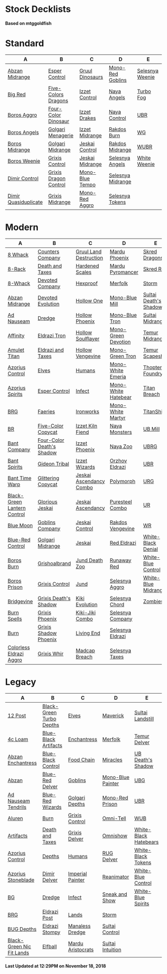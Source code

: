 # Stock Decklists
#### Based on mtggoldfish


# Standard

|                                     A                                      |                                      B                                       |                                C                                 |                                  D                                   |                                E                                 |
|----------------------------------------------------------------------------|------------------------------------------------------------------------------|------------------------------------------------------------------|----------------------------------------------------------------------|------------------------------------------------------------------|
|[Abzan Midrange](./mtggoldfish/Standard/decks/Abzan_Midrange.md)            |[Esper Control](./mtggoldfish/Standard/decks/Esper_Control.md)                |[Gruul Dinosaurs](./mtggoldfish/Standard/decks/Gruul_Dinosaurs.md)|[Mono-Red Goblins](./mtggoldfish/Standard/decks/Mono-Red_Goblins.md)  |[Selesnya Weenie](./mtggoldfish/Standard/decks/Selesnya_Weenie.md)|
|[Big Red](./mtggoldfish/Standard/decks/Big_Red.md)                          |[Five-Colors Dragons](./mtggoldfish/Standard/decks/Five-Colors_Dragons.md)    |[Izzet Control](./mtggoldfish/Standard/decks/Izzet_Control.md)    |[Naya Angels](./mtggoldfish/Standard/decks/Naya_Angels.md)            |[Turbo Fog](./mtggoldfish/Standard/decks/Turbo_Fog.md)            |
|[Boros Aggro](./mtggoldfish/Standard/decks/Boros_Aggro.md)                  |[Four-Color Dinosaur](./mtggoldfish/Standard/decks/Four-Color_Dinosaur.md)    |[Izzet Drakes](./mtggoldfish/Standard/decks/Izzet_Drakes.md)      |[Naya Control](./mtggoldfish/Standard/decks/Naya_Control.md)          |[UBR](./mtggoldfish/Standard/decks/UBR.md)                        |
|[Boros Angels](./mtggoldfish/Standard/decks/Boros_Angels.md)                |[Golgari Menagerie](./mtggoldfish/Standard/decks/Golgari_Menagerie.md)        |[Izzet Midrange](./mtggoldfish/Standard/decks/Izzet_Midrange.md)  |[Rakdos Burn](./mtggoldfish/Standard/decks/Rakdos_Burn.md)            |[WG](./mtggoldfish/Standard/decks/WG.md)                          |
|[Boros Midrange](./mtggoldfish/Standard/decks/Boros_Midrange.md)            |[Golgari Midrange](./mtggoldfish/Standard/decks/Golgari_Midrange.md)          |[Jeskai Control](./mtggoldfish/Standard/decks/Jeskai_Control.md)  |[Rakdos Midrange](./mtggoldfish/Standard/decks/Rakdos_Midrange.md)    |[WUBR](./mtggoldfish/Standard/decks/WUBR.md)                      |
|[Boros Weenie](./mtggoldfish/Standard/decks/Boros_Weenie.md)                |[Grixis Control](./mtggoldfish/Standard/decks/Grixis_Control.md)              |[Jeskai Midrange](./mtggoldfish/Standard/decks/Jeskai_Midrange.md)|[Selesnya Angels](./mtggoldfish/Standard/decks/Selesnya_Angels.md)    |[White Weenie](./mtggoldfish/Standard/decks/White_Weenie.md)      |
|[Dimir Control](./mtggoldfish/Standard/decks/Dimir_Control.md)              |[Grixis Dragon Control](./mtggoldfish/Standard/decks/Grixis_Dragon_Control.md)|[Mono-Blue Tempo](./mtggoldfish/Standard/decks/Mono-Blue_Tempo.md)|[Selesnya Midrange](./mtggoldfish/Standard/decks/Selesnya_Midrange.md)|                                                                  |
|[Dimir Quasiduplicate](./mtggoldfish/Standard/decks/Dimir_Quasiduplicate.md)|[Grixis Midrange](./mtggoldfish/Standard/decks/Grixis_Midrange.md)            |[Mono-Red Aggro](./mtggoldfish/Standard/decks/Mono-Red_Aggro.md)  |[Selesnya Tokens](./mtggoldfish/Standard/decks/Selesnya_Tokens.md)    |                                                                  |


# Modern

|                                           A                                            |                                         B                                          |                                       C                                        |                                   D                                    |                                     E                                      |
|----------------------------------------------------------------------------------------|------------------------------------------------------------------------------------|--------------------------------------------------------------------------------|------------------------------------------------------------------------|----------------------------------------------------------------------------|
|[8 Whack](./mtggoldfish/Modern/decks/8_Whack.md)                                        |[Counters Company](./mtggoldfish/Modern/decks/Counters_Company.md)                  |[Gruul Land Destruction](./mtggoldfish/Modern/decks/Gruul_Land_Destruction.md)  |[Mardu Phoenix](./mtggoldfish/Modern/decks/Mardu_Phoenix.md)            |[Skred Dragons](./mtggoldfish/Modern/decks/Skred_Dragons.md)                |
|[8-Rack](./mtggoldfish/Modern/decks/8-Rack.md)                                          |[Death and Taxes](./mtggoldfish/Modern/decks/Death_and_Taxes.md)                    |[Hardened Scales](./mtggoldfish/Modern/decks/Hardened_Scales.md)                |[Mardu Pyromancer](./mtggoldfish/Modern/decks/Mardu_Pyromancer.md)      |[Skred Red](./mtggoldfish/Modern/decks/Skred_Red.md)                        |
|[8-Whack](./mtggoldfish/Modern/decks/8-Whack.md)                                        |[Devoted Company](./mtggoldfish/Modern/decks/Devoted_Company.md)                    |[Hexproof](./mtggoldfish/Modern/decks/Hexproof.md)                              |[Merfolk](./mtggoldfish/Modern/decks/Merfolk.md)                        |[Storm](./mtggoldfish/Modern/decks/Storm.md)                                |
|[Abzan Midrange](./mtggoldfish/Modern/decks/Abzan_Midrange.md)                          |[Devoted Evolution](./mtggoldfish/Modern/decks/Devoted_Evolution.md)                |[Hollow One](./mtggoldfish/Modern/decks/Hollow_One.md)                          |[Mono-Blue Mill](./mtggoldfish/Modern/decks/Mono-Blue_Mill.md)          |[Sultai Death's Shadow](./mtggoldfish/Modern/decks/Sultai_Death's_Shadow.md)|
|[Ad Nauseam](./mtggoldfish/Modern/decks/Ad_Nauseam.md)                                  |[Dredge](./mtggoldfish/Modern/decks/Dredge.md)                                      |[Hollow Phoenix](./mtggoldfish/Modern/decks/Hollow_Phoenix.md)                  |[Mono-Blue Tron](./mtggoldfish/Modern/decks/Mono-Blue_Tron.md)          |[Sultai Midrange](./mtggoldfish/Modern/decks/Sultai_Midrange.md)            |
|[Affinity](./mtggoldfish/Modern/decks/Affinity.md)                                      |[Eldrazi Tron](./mtggoldfish/Modern/decks/Eldrazi_Tron.md)                          |[Hollow Soulflayer](./mtggoldfish/Modern/decks/Hollow_Soulflayer.md)            |[Mono-Green Devotion](./mtggoldfish/Modern/decks/Mono-Green_Devotion.md)|[Temur Midrange](./mtggoldfish/Modern/decks/Temur_Midrange.md)              |
|[Amulet Titan](./mtggoldfish/Modern/decks/Amulet_Titan.md)                              |[Eldrazi and Taxes](./mtggoldfish/Modern/decks/Eldrazi_and_Taxes.md)                |[Hollow Vengevine](./mtggoldfish/Modern/decks/Hollow_Vengevine.md)              |[Mono-Green Tron](./mtggoldfish/Modern/decks/Mono-Green_Tron.md)        |[Temur Scapeshift](./mtggoldfish/Modern/decks/Temur_Scapeshift.md)          |
|[Azorius Control](./mtggoldfish/Modern/decks/Azorius_Control.md)                        |[Elves](./mtggoldfish/Modern/decks/Elves.md)                                        |[Humans](./mtggoldfish/Modern/decks/Humans.md)                                  |[Mono-White Emeria](./mtggoldfish/Modern/decks/Mono-White_Emeria.md)    |[Thopter Foundry](./mtggoldfish/Modern/decks/Thopter_Foundry.md)            |
|[Azorius Spirits](./mtggoldfish/Modern/decks/Azorius_Spirits.md)                        |[Esper Control](./mtggoldfish/Modern/decks/Esper_Control.md)                        |[Infect](./mtggoldfish/Modern/decks/Infect.md)                                  |[Mono-White Hatebear](./mtggoldfish/Modern/decks/Mono-White_Hatebear.md)|[Titan Breach](./mtggoldfish/Modern/decks/Titan_Breach.md)                  |
|[BRG](./mtggoldfish/Modern/decks/BRG.md)                                                |[Faeries](./mtggoldfish/Modern/decks/Faeries.md)                                    |[Ironworks](./mtggoldfish/Modern/decks/Ironworks.md)                            |[Mono-White Martyr](./mtggoldfish/Modern/decks/Mono-White_Martyr.md)    |[TitanShift](./mtggoldfish/Modern/decks/TitanShift.md)                      |
|[BR](./mtggoldfish/Modern/decks/BR.md)                                                  |[Five-Color Copycat](./mtggoldfish/Modern/decks/Five-Color_Copycat.md)              |[Izzet Kiln Fiend](./mtggoldfish/Modern/decks/Izzet_Kiln_Fiend.md)              |[Naya Monsters](./mtggoldfish/Modern/decks/Naya_Monsters.md)            |[UB Mill](./mtggoldfish/Modern/decks/UB_Mill.md)                            |
|[Bant Company](./mtggoldfish/Modern/decks/Bant_Company.md)                              |[Four-Color Death's Shadow](./mtggoldfish/Modern/decks/Four-Color_Death's_Shadow.md)|[Izzet Phoenix](./mtggoldfish/Modern/decks/Izzet_Phoenix.md)                    |[Naya Zoo](./mtggoldfish/Modern/decks/Naya_Zoo.md)                      |[UBRG](./mtggoldfish/Modern/decks/UBRG.md)                                  |
|[Bant Spirits](./mtggoldfish/Modern/decks/Bant_Spirits.md)                              |[Gideon Tribal](./mtggoldfish/Modern/decks/Gideon_Tribal.md)                        |[Izzet Wizards](./mtggoldfish/Modern/decks/Izzet_Wizards.md)                    |[Orzhov Eldrazi](./mtggoldfish/Modern/decks/Orzhov_Eldrazi.md)          |[UBR](./mtggoldfish/Modern/decks/UBR.md)                                    |
|[Bant Time Warp](./mtggoldfish/Modern/decks/Bant_Time_Warp.md)                          |[Glittering Copycat](./mtggoldfish/Modern/decks/Glittering_Copycat.md)              |[Jeskai Ascendancy Combo](./mtggoldfish/Modern/decks/Jeskai_Ascendancy_Combo.md)|[Polymorph](./mtggoldfish/Modern/decks/Polymorph.md)                    |[URG](./mtggoldfish/Modern/decks/URG.md)                                    |
|[Black-Green Lantern Control](./mtggoldfish/Modern/decks/Black-Green_Lantern_Control.md)|[Glorious Jeskai](./mtggoldfish/Modern/decks/Glorious_Jeskai.md)                    |[Jeskai Ascendancy](./mtggoldfish/Modern/decks/Jeskai_Ascendancy.md)            |[Puresteel Combo](./mtggoldfish/Modern/decks/Puresteel_Combo.md)        |[UR](./mtggoldfish/Modern/decks/UR.md)                                      |
|[Blue Moon](./mtggoldfish/Modern/decks/Blue_Moon.md)                                    |[Goblins Company](./mtggoldfish/Modern/decks/Goblins_Company.md)                    |[Jeskai Control](./mtggoldfish/Modern/decks/Jeskai_Control.md)                  |[Rakdos Vengevine](./mtggoldfish/Modern/decks/Rakdos_Vengevine.md)      |[WR](./mtggoldfish/Modern/decks/WR.md)                                      |
|[Blue-Red Control](./mtggoldfish/Modern/decks/Blue-Red_Control.md)                      |[Golgari Midrange](./mtggoldfish/Modern/decks/Golgari_Midrange.md)                  |[Jeskai](./mtggoldfish/Modern/decks/Jeskai.md)                                  |[Red Eldrazi](./mtggoldfish/Modern/decks/Red_Eldrazi.md)                |[White-Black Denial](./mtggoldfish/Modern/decks/White-Black_Denial.md)      |
|[Boros Burn](./mtggoldfish/Modern/decks/Boros_Burn.md)                                  |[Grishoalbrand](./mtggoldfish/Modern/decks/Grishoalbrand.md)                        |[Jund Death Zoo](./mtggoldfish/Modern/decks/Jund_Death_Zoo.md)                  |[Runaway Red](./mtggoldfish/Modern/decks/Runaway_Red.md)                |[White-Blue Control](./mtggoldfish/Modern/decks/White-Blue_Control.md)      |
|[Boros Prison](./mtggoldfish/Modern/decks/Boros_Prison.md)                              |[Grixis Control](./mtggoldfish/Modern/decks/Grixis_Control.md)                      |[Jund](./mtggoldfish/Modern/decks/Jund.md)                                      |[Selesnya Aggro](./mtggoldfish/Modern/decks/Selesnya_Aggro.md)          |[White-Blue Midrange](./mtggoldfish/Modern/decks/White-Blue_Midrange.md)    |
|[Bridgevine](./mtggoldfish/Modern/decks/Bridgevine.md)                                  |[Grixis Death's Shadow](./mtggoldfish/Modern/decks/Grixis_Death's_Shadow.md)        |[Kiki Evolution](./mtggoldfish/Modern/decks/Kiki_Evolution.md)                  |[Selesnya Chord](./mtggoldfish/Modern/decks/Selesnya_Chord.md)          |[Zombies](./mtggoldfish/Modern/decks/Zombies.md)                            |
|[Burn Spells](./mtggoldfish/Modern/decks/Burn_Spells.md)                                |[Grixis Phoenix](./mtggoldfish/Modern/decks/Grixis_Phoenix.md)                      |[Kiki-Jiki Combo](./mtggoldfish/Modern/decks/Kiki-Jiki_Combo.md)                |[Selesnya Company](./mtggoldfish/Modern/decks/Selesnya_Company.md)      |                                                                            |
|[Burn](./mtggoldfish/Modern/decks/Burn.md)                                              |[Grixis Shadow Phoenix](./mtggoldfish/Modern/decks/Grixis_Shadow_Phoenix.md)        |[Living End](./mtggoldfish/Modern/decks/Living_End.md)                          |[Selesnya Eldrazi](./mtggoldfish/Modern/decks/Selesnya_Eldrazi.md)      |                                                                            |
|[Colorless Eldrazi Aggro](./mtggoldfish/Modern/decks/Colorless_Eldrazi_Aggro.md)        |[Grixis Whir](./mtggoldfish/Modern/decks/Grixis_Whir.md)                            |[Madcap Breach](./mtggoldfish/Modern/decks/Madcap_Breach.md)                    |[Selesnya Taxes](./mtggoldfish/Modern/decks/Selesnya_Taxes.md)          |                                                                            |


# Legacy

|                                         A                                          |                                        B                                         |                                 C                                  |                                 D                                  |                                     E                                      |
|------------------------------------------------------------------------------------|----------------------------------------------------------------------------------|--------------------------------------------------------------------|--------------------------------------------------------------------|----------------------------------------------------------------------------|
|[12 Post](./mtggoldfish/Legacy/decks/12_Post.md)                                    |[Black-Green Turbo Depths](./mtggoldfish/Legacy/decks/Black-Green_Turbo_Depths.md)|[Elves](./mtggoldfish/Legacy/decks/Elves.md)                        |[Maverick](./mtggoldfish/Legacy/decks/Maverick.md)                  |[Sultai Landstill](./mtggoldfish/Legacy/decks/Sultai_Landstill.md)          |
|[4c Loam](./mtggoldfish/Legacy/decks/4c_Loam.md)                                    |[Blue-Black Artifacts](./mtggoldfish/Legacy/decks/Blue-Black_Artifacts.md)        |[Enchantress](./mtggoldfish/Legacy/decks/Enchantress.md)            |[Merfolk](./mtggoldfish/Legacy/decks/Merfolk.md)                    |[Temur Delver](./mtggoldfish/Legacy/decks/Temur_Delver.md)                  |
|[Abzan Enchantress](./mtggoldfish/Legacy/decks/Abzan_Enchantress.md)                |[Blue-Black Control](./mtggoldfish/Legacy/decks/Blue-Black_Control.md)            |[Food Chain](./mtggoldfish/Legacy/decks/Food_Chain.md)              |[Miracles](./mtggoldfish/Legacy/decks/Miracles.md)                  |[UB Death's Shadow](./mtggoldfish/Legacy/decks/UB_Death's_Shadow.md)        |
|[Abzan](./mtggoldfish/Legacy/decks/Abzan.md)                                        |[Blue-Red Delver](./mtggoldfish/Legacy/decks/Blue-Red_Delver.md)                  |[Goblins](./mtggoldfish/Legacy/decks/Goblins.md)                    |[Mono-Blue Painter](./mtggoldfish/Legacy/decks/Mono-Blue_Painter.md)|[UBG](./mtggoldfish/Legacy/decks/UBG.md)                                    |
|[Ad Nauseam Tendrils](./mtggoldfish/Legacy/decks/Ad_Nauseam_Tendrils.md)            |[Blue-Red Wizards](./mtggoldfish/Legacy/decks/Blue-Red_Wizards.md)                |[Golgari Depths](./mtggoldfish/Legacy/decks/Golgari_Depths.md)      |[Mono-Red Prison](./mtggoldfish/Legacy/decks/Mono-Red_Prison.md)    |[UBR](./mtggoldfish/Legacy/decks/UBR.md)                                    |
|[Aluren](./mtggoldfish/Legacy/decks/Aluren.md)                                      |[Burn](./mtggoldfish/Legacy/decks/Burn.md)                                        |[Grixis Control](./mtggoldfish/Legacy/decks/Grixis_Control.md)      |[Omni-Tell](./mtggoldfish/Legacy/decks/Omni-Tell.md)                |[WUB](./mtggoldfish/Legacy/decks/WUB.md)                                    |
|[Artifacts](./mtggoldfish/Legacy/decks/Artifacts.md)                                |[Death and Taxes](./mtggoldfish/Legacy/decks/Death_and_Taxes.md)                  |[Grixis Delver](./mtggoldfish/Legacy/decks/Grixis_Delver.md)        |[Omnishow](./mtggoldfish/Legacy/decks/Omnishow.md)                  |[White-Black Hatebears](./mtggoldfish/Legacy/decks/White-Black_Hatebears.md)|
|[Azorius Control](./mtggoldfish/Legacy/decks/Azorius_Control.md)                    |[Depths](./mtggoldfish/Legacy/decks/Depths.md)                                    |[Humans](./mtggoldfish/Legacy/decks/Humans.md)                      |[RUG Delver](./mtggoldfish/Legacy/decks/RUG_Delver.md)              |[White-Black Tokens](./mtggoldfish/Legacy/decks/White-Black_Tokens.md)      |
|[Azorius Stoneblade](./mtggoldfish/Legacy/decks/Azorius_Stoneblade.md)              |[Dimir Delver](./mtggoldfish/Legacy/decks/Dimir_Delver.md)                        |[Imperial Painter](./mtggoldfish/Legacy/decks/Imperial_Painter.md)  |[Reanimator](./mtggoldfish/Legacy/decks/Reanimator.md)              |[White-Blue Control](./mtggoldfish/Legacy/decks/White-Blue_Control.md)      |
|[BG](./mtggoldfish/Legacy/decks/BG.md)                                              |[Dredge](./mtggoldfish/Legacy/decks/Dredge.md)                                    |[Infect](./mtggoldfish/Legacy/decks/Infect.md)                      |[Sneak and Show](./mtggoldfish/Legacy/decks/Sneak_and_Show.md)      |[White-Blue Spirits](./mtggoldfish/Legacy/decks/White-Blue_Spirits.md)      |
|[BRG](./mtggoldfish/Legacy/decks/BRG.md)                                            |[Eldrazi Post](./mtggoldfish/Legacy/decks/Eldrazi_Post.md)                        |[Lands](./mtggoldfish/Legacy/decks/Lands.md)                        |[Storm](./mtggoldfish/Legacy/decks/Storm.md)                        |                                                                            |
|[BUG Depths](./mtggoldfish/Legacy/decks/BUG_Depths.md)                              |[Eldrazi Stompy](./mtggoldfish/Legacy/decks/Eldrazi_Stompy.md)                    |[Manaless Dredge](./mtggoldfish/Legacy/decks/Manaless_Dredge.md)    |[Sultai Control](./mtggoldfish/Legacy/decks/Sultai_Control.md)      |                                                                            |
|[Black-Green Nic Fit Lands](./mtggoldfish/Legacy/decks/Black-Green_Nic_Fit_Lands.md)|[Elfball](./mtggoldfish/Legacy/decks/Elfball.md)                                  |[Mardu Aristocrats](./mtggoldfish/Legacy/decks/Mardu_Aristocrats.md)|[Sultai Intuition](./mtggoldfish/Legacy/decks/Sultai_Intuition.md)  |                                                                            |



#### Last Updated at 12:29PM on November 18, 2018
